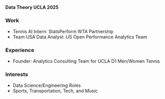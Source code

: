 #### Data Theory UCLA 2025

### Work
- Tennis AI Intern: StatsPerform WTA Partnership
- Team USA Data Analyst: US Open Performance Analytics Team

### Experience
- Founder: Analytics Consulting Team for UCLA D1 Men/Women Tennis

### Interests
- Data Science/Engineering Roles
- Sports, Transportation, Tech, and Music



<!--
**jerryshi042003/jerryshi042003** is a ✨ _special_ ✨ repository because its `README.md` (this file) appears on your GitHub profile.

Here are some ideas to get you started:

- 🔭 I’m currently working on ...
- 🌱 I’m currently learning ...
- 👯 I’m looking to collaborate on ...
- 🤔 I’m looking for help with ...
- 💬 Ask me about ...
- 📫 How to reach me: ...
- 😄 Pronouns: ...
- ⚡ Fun fact: ...
-->
